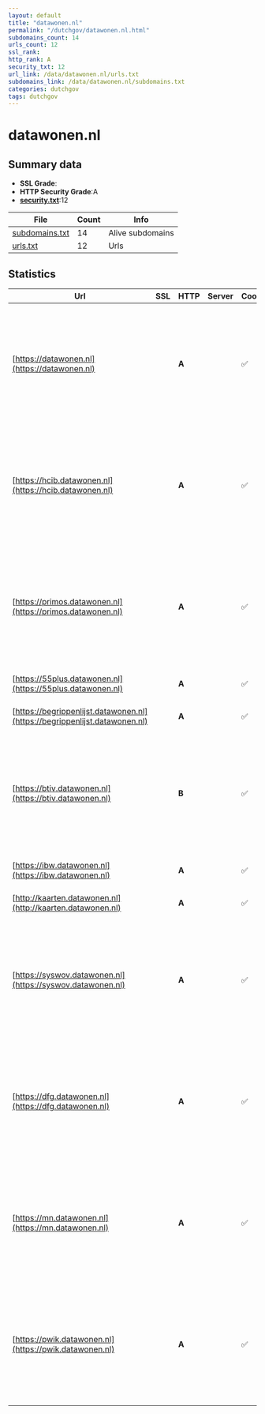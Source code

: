 ```yaml
---
layout: default
title: "datawonen.nl"
permalink: "/dutchgov/datawonen.nl.html"
subdomains_count: 14
urls_count: 12
ssl_rank: 
http_rank: A
security_txt: 12
url_link: /data/datawonen.nl/urls.txt
subdomains_link: /data/datawonen.nl/subdomains.txt
categories: dutchgov
tags: dutchgov
---
```



# datawonen.nl
## Summary data


 - **SSL Grade**:
 - **HTTP Security Grade**:A
 - **[security.txt](https://www.digitaleoverheid.nl/nieuws/standaard-security-txt-nu-verplicht-voor-overheid/)**:12


| File       | Count | Info |
|------------|-------|------|
|[subdomains.txt](/DutchGovScope/data/datawonen.nl/subdomains.txt)|14|Alive subdomains|
|[urls.txt](/DutchGovScope/data/datawonen.nl/urls.txt)|12|Urls|


## Statistics


| Url | SSL | HTTP | Server | Cookie | HSTS | CORS | CTO | CSP | XFO | XXP | RP |FP| Tech |Title |
|--------|-------|-------|------|------|------|------|------|------|------|------|------|------|------|------|
|[https://datawonen.nl](https://datawonen.nl)| | **A**||:white_check_mark: |:white_check_mark: | | |:warning: | :white_check_mark: | :white_check_mark: | :white_check_mark: | |Amazon S3 Amazon Web Services Azure Edge Network HSTS Microsoft ASP.NET MyFonts|Home | Datawonen|
|[https://hcib.datawonen.nl](https://hcib.datawonen.nl)| | **A**||:white_check_mark: |:white_check_mark: | | |:warning: | :white_check_mark: | :white_check_mark: | :white_check_mark: | |Amazon S3 Amazon Web Services Azure Edge Network HSTS Microsoft ASP.NET MyFonts|Huurtoeslag Cijf...|
|[https://primos.datawonen.nl](https://primos.datawonen.nl)| | **A**||:white_check_mark: |:white_check_mark: | | |:warning: | | :white_check_mark: | :white_check_mark: | |Amazon S3 Amazon Web Services Azure Edge Network HSTS Microsoft ASP.NET MyFonts|Primos datawonen|
|[https://55plus.datawonen.nl](https://55plus.datawonen.nl)| | **A**||:white_check_mark: |:white_check_mark: | | |:warning: | :white_check_mark: | :white_check_mark: | :white_check_mark: | |HSTS Microsoft ASP.NET|Document Moved|
|[https://begrippenlijst.datawonen.nl](https://begrippenlijst.datawonen.nl)| | **A**||:white_check_mark: |:white_check_mark: | | |:warning: | :white_check_mark: | :white_check_mark: | :white_check_mark: | |HSTS Microsoft ASP.NET|Document Moved|
|[https://btiv.datawonen.nl](https://btiv.datawonen.nl)| | **B**||:white_check_mark: |:white_check_mark: | :warning:| |:warning: | | :white_check_mark: | :white_check_mark: | |Amazon S3 Amazon Web Services Azure Edge Network HSTS Microsoft ASP.NET MyFonts|BTiV Monitor|
|[https://ibw.datawonen.nl](https://ibw.datawonen.nl)| | **A**||:white_check_mark: |:white_check_mark: | | |:warning: | | :white_check_mark: | :white_check_mark: | |HSTS Microsoft ASP.NET|Document Moved|
|[http://kaarten.datawonen.nl](http://kaarten.datawonen.nl)| | **A**||:white_check_mark: |:white_check_mark: | | |:warning: | :white_check_mark: | :white_check_mark: | :white_check_mark: | |HSTS Microsoft ASP.NET|Document Moved|
|[https://syswov.datawonen.nl](https://syswov.datawonen.nl)| | **A**||:white_check_mark: |:white_check_mark: | | |:warning: | :white_check_mark: | :white_check_mark: | :white_check_mark: | |Amazon S3 Amazon Web Services Azure Edge Network HSTS Microsoft ASP.NET MyFonts|Systeem woningvo...|
|[https://dfg.datawonen.nl](https://dfg.datawonen.nl)| | **A**||:white_check_mark: |:white_check_mark: | | |:warning: | :white_check_mark: | :white_check_mark: | :white_check_mark: | |Amazon S3 Amazon Web Services Azure Edge Network HSTS Microsoft ASP.NET MyFonts|Findo - Data Fin...|
|[https://mn.datawonen.nl](https://mn.datawonen.nl)| | **A**||:white_check_mark: |:white_check_mark: | | |:warning: | | :white_check_mark: | :white_check_mark: | |Amazon S3 Amazon Web Services Azure Edge Network HSTS Microsoft ASP.NET MyFonts|Monitor Woningbo...|
|[https://pwik.datawonen.nl](https://pwik.datawonen.nl)| | **A**||:white_check_mark: |:white_check_mark: | | |:warning: | | :white_check_mark: | :white_check_mark: | |Amazon S3 Amazon Web Services Azure Edge Network HSTS Microsoft ASP.NET MyFonts|Prestaties Wonin...|


